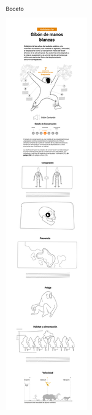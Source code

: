 Boceto

![2021-12-02-Boceto](https://github.com/Gibon-de-manos-blancas/final/blob/35389023851dc4805235ae35dfc4966179bbbb68/archivos/Boceto-01.png)
